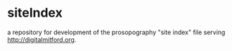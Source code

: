 # siteIndex
a repository for development of the prosopography "site index" file serving <http://digitalmitford.org>. 